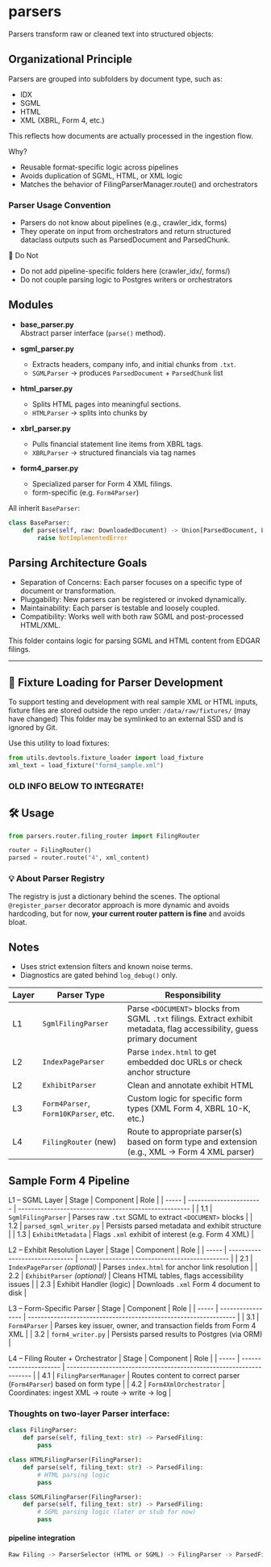 # parsers

Parsers transform raw or cleaned text into structured objects:

## Organizational Principle
Parsers are grouped into subfolders by document type, such as:

- IDX
- SGML
- HTML
- XML (XBRL, Form 4, etc.)

This reflects how documents are actually processed in the ingestion flow.

Why?
- Reusable format-specific logic across pipelines
- Avoids duplication of SGML, HTML, or XML logic
- Matches the behavior of FilingParserManager.route() and orchestrators

### Parser Usage Convention
- Parsers do not know about pipelines (e.g., crawler_idx, forms)
- They operate on input from orchestrators and return structured dataclass outputs such as ParsedDocument and ParsedChunk.

🚫 Do Not
- Do not add pipeline-specific folders here (crawler_idx/, forms/)
- Do not couple parsing logic to Postgres writers or orchestrators

## Modules

- **base_parser.py**  
  Abstract parser interface (`parse()` method).

- **sgml_parser.py**  
    - Extracts headers, company info, and initial chunks from `.txt`.
    - `SGMLParser` → produces `ParsedDocument` + `ParsedChunk` list

- **html_parser.py**  
    - Splits HTML pages into meaningful sections.
    - `HTMLParser` → splits into chunks by <SECTION>

- **xbrl_parser.py**  
    - Pulls financial statement line items from XBRL tags.
    - `XBRLParser` → structured financials via tag names

- **form4_parser.py**  
    - Specialized parser for Form 4 XML filings.
    - form-specific (e.g. `Form4Parser`)

All inherit `BaseParser`:

```python
class BaseParser:
    def parse(self, raw: DownloadedDocument) -> Union[ParsedDocument, List[ParsedChunk]]:
        raise NotImplementedError
```

## Parsing Architecture Goals
- Separation of Concerns: Each parser focuses on a specific type of document or transformation.
- Pluggability: New parsers can be registered or invoked dynamically.
- Maintainability: Each parser is testable and loosely coupled.
- Compatibility: Works well with both raw SGML and post-processed HTML/XML.

This folder contains logic for parsing SGML and HTML content from EDGAR filings.

---

## 🔧 Fixture Loading for Parser Development

To support testing and development with real sample XML or HTML inputs, fixture files are stored outside the repo under: `/data/raw/fixtures/` (may have changed)
This folder may be symlinked to an external SSD and is ignored by Git.

Use this utility to load fixtures:
```python
from utils.devtools.fixture_loader import load_fixture
xml_text = load_fixture("form4_sample.xml")
```

### OLD INFO BELOW TO INTEGRATE! ###


## 🛠️ Usage

```python
from parsers.router.filing_router import FilingRouter

router = FilingRouter()
parsed = router.route("4", xml_content)
```

### 💡 About Parser Registry
The registry is just a dictionary behind the scenes. The optional `@register_parser` decorator approach is more dynamic and avoids hardcoding, but for now, **your current router pattern is fine** and avoids bloat.


## Notes
- Uses strict extension filters and known noise terms.
- Diagnostics are gated behind `log_debug()` only.

| Layer | Parser Type                          | Responsibility                                                                                                           |
| ----- | ------------------------------------ | ------------------------------------------------------------------------------------------------------------------------ |
| L1    | `SgmlFilingParser`                   | Parse `<DOCUMENT>` blocks from SGML `.txt` filings. Extract exhibit metadata, flag accessibility, guess primary document |
| L2    | `IndexPageParser`                    | Parse `index.html` to get embedded doc URLs or check anchor structure                                                    |
| L2    | `ExhibitParser`                      | Clean and annotate exhibit HTML                                                                                          |
| L3    | `Form4Parser`, `Form10KParser`, etc. | Custom logic for specific form types (XML Form 4, XBRL 10-K, etc.)                                                       |
| L4    | `FilingRouter` (new)                 | Route to appropriate parser(s) based on form type and extension (e.g., XML → Form 4 XML parser)                          |

## Sample Form 4 Pipeline
L1 – SGML Layer
| Stage | Component               | Role                                                  |
| ----- | ----------------------- | ----------------------------------------------------- |
| 1.1   | `SgmlFilingParser`      | Parses raw `.txt` SGML to extract `<DOCUMENT>` blocks |
| 1.2   | `parsed_sgml_writer.py` | Persists parsed metadata and exhibit structure        |
| 1.3   | `ExhibitMetadata`       | Flags `.xml` exhibit of interest (e.g. Form 4 XML)    |

L2 – Exhibit Resolution Layer
| Stage | Component                      | Role                                           |
| ----- | ------------------------------ | ---------------------------------------------- |
| 2.1   | `IndexPageParser` *(optional)* | Parses `index.html` for anchor link resolution |
| 2.2   | `ExhibitParser` *(optional)*   | Cleans HTML tables, flags accessibility issues |
| 2.3   | Exhibit Handler (logic)        | Downloads `.xml` Form 4 document to disk       |

L3 – Form-Specific Parser
| Stage | Component         | Role                                                             |
| ----- | ----------------- | ---------------------------------------------------------------- |
| 3.1   | `Form4Parser`     | Parses key issuer, owner, and transaction fields from Form 4 XML |
| 3.2   | `form4_writer.py` | Persists parsed results to Postgres (via ORM)                    |

L4 – Filing Router + Orchestrator
| Stage | Component              | Role                                                                |
| ----- | ---------------------- | ------------------------------------------------------------------- |
| 4.1   | `FilingParserManager`  | Routes content to correct parser (`Form4Parser`) based on form type |
| 4.2   | `Form4XmlOrchestrator` | Coordinates: ingest XML → route → write → log                       |

### Thoughts on two-layer Parser interface:

```python
class FilingParser:
    def parse(self, filing_text: str) -> ParsedFiling:
        pass

class HTMLFilingParser(FilingParser):
    def parse(self, filing_text: str) -> ParsedFiling:
        # HTML parsing logic
        pass

class SGMLFilingParser(FilingParser):
    def parse(self, filing_text: str) -> ParsedFiling:
        # SGML parsing logic (later or stub for now)
        pass
```

#### pipeline integration
```rust
Raw Filing -> ParserSelector (HTML or SGML) -> FilingParser -> ParsedFiling (text blocks, exhibits, metadata) -> Storage
```
